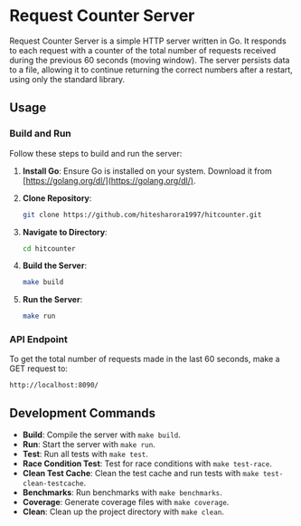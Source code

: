 # Request Counter Server

Request Counter Server is a simple HTTP server written in Go. It responds to each request with a counter of the total number of requests received during the previous 60 seconds (moving window). The server persists data to a file, allowing it to continue returning the correct numbers after a restart, using only the standard library.

## Usage

### Build and Run

Follow these steps to build and run the server:

1. **Install Go**: Ensure Go is installed on your system. Download it from [https://golang.org/dl/](https://golang.org/dl/).

2. **Clone Repository**:
   ```bash
   git clone https://github.com/hitesharora1997/hitcounter.git
   ```

3. **Navigate to Directory**:
   ```bash
   cd hitcounter
   ```

4. **Build the Server**:
   ```bash
   make build
   ```

5. **Run the Server**:
   ```bash
   make run
   ```

### API Endpoint

To get the total number of requests made in the last 60 seconds, make a GET request to:
```
http://localhost:8090/
```

## Development Commands

- **Build**: Compile the server with `make build`.
- **Run**: Start the server with `make run`.
- **Test**: Run all tests with `make test`.
- **Race Condition Test**: Test for race conditions with `make test-race`.
- **Clean Test Cache**: Clean the test cache and run tests with `make test-clean-testcache`.
- **Benchmarks**: Run benchmarks with `make benchmarks`.
- **Coverage**: Generate coverage files with `make coverage`.
- **Clean**: Clean up the project directory with `make clean`.


